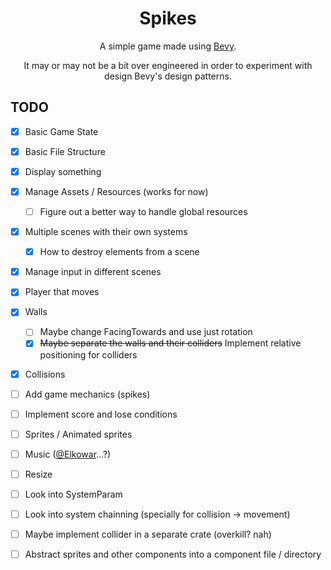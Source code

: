 <h1 align="center">Spikes</h1>
<p align="center">
A simple game made using <a href="https://bevyengine.org">Bevy</a>. 
</p> 
<p align="center">
It may or may not be a bit over engineered in order to experiment with design
Bevy's design patterns.
</p> 

## TODO
- [x] Basic Game State
- [x] Basic File Structure
- [x] Display something
- [x] Manage Assets / Resources (works for now)
  - [ ] Figure out a better way to handle global resources
- [x] Multiple scenes with their own systems 
  - [x] How to destroy elements from a scene
- [x] Manage input in different scenes
- [x] Player that moves 
- [x] Walls
  - [ ] Maybe change FacingTowards and use just rotation
  - [x] ~~Maybe separate the walls and their colliders~~ Implement relative positioning for colliders
- [x] Collisions
- [ ] Add game mechanics (spikes)
- [ ] Implement score and lose conditions
- [ ] Sprites / Animated sprites
- [ ] Music ([@Elkowar](https://github.com/elkowar)...?) 
- [ ] Resize


- [ ] Look into SystemParam
- [ ] Look into system chainning (specially for collision -> movement)
- [ ] Maybe implement collider in a separate crate (overkill? nah)
- [ ] Abstract sprites and other components into a component file / directory

